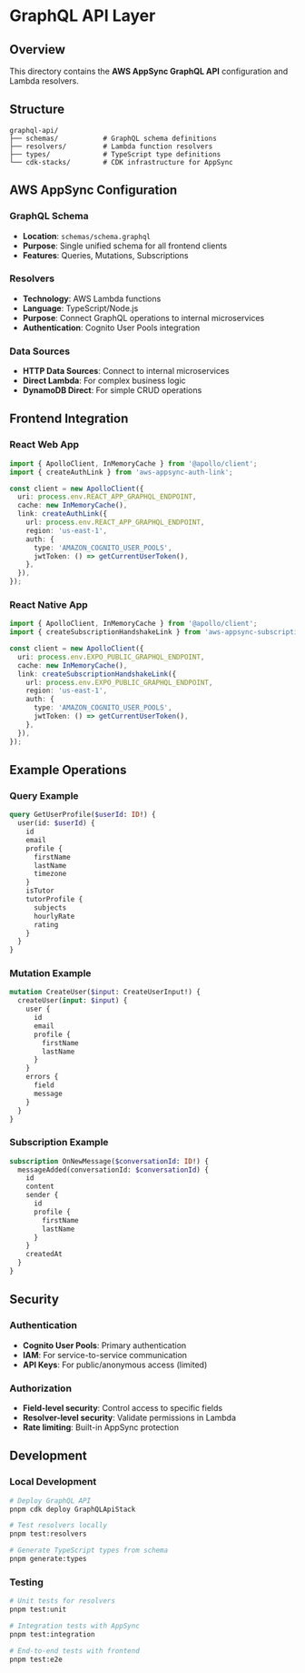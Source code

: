 # GraphQL API Layer

## Overview
This directory contains the **AWS AppSync GraphQL API** configuration and Lambda resolvers.

## Structure
```
graphql-api/
├── schemas/           # GraphQL schema definitions
├── resolvers/         # Lambda function resolvers
├── types/             # TypeScript type definitions
└── cdk-stacks/        # CDK infrastructure for AppSync
```

## AWS AppSync Configuration

### GraphQL Schema
- **Location**: `schemas/schema.graphql`
- **Purpose**: Single unified schema for all frontend clients
- **Features**: Queries, Mutations, Subscriptions

### Resolvers
- **Technology**: AWS Lambda functions
- **Language**: TypeScript/Node.js
- **Purpose**: Connect GraphQL operations to internal microservices
- **Authentication**: Cognito User Pools integration

### Data Sources
- **HTTP Data Sources**: Connect to internal microservices
- **Direct Lambda**: For complex business logic
- **DynamoDB Direct**: For simple CRUD operations

## Frontend Integration

### React Web App
```typescript
import { ApolloClient, InMemoryCache } from '@apollo/client';
import { createAuthLink } from 'aws-appsync-auth-link';

const client = new ApolloClient({
  uri: process.env.REACT_APP_GRAPHQL_ENDPOINT,
  cache: new InMemoryCache(),
  link: createAuthLink({
    url: process.env.REACT_APP_GRAPHQL_ENDPOINT,
    region: 'us-east-1',
    auth: {
      type: 'AMAZON_COGNITO_USER_POOLS',
      jwtToken: () => getCurrentUserToken(),
    },
  }),
});
```

### React Native App
```typescript
import { ApolloClient, InMemoryCache } from '@apollo/client';
import { createSubscriptionHandshakeLink } from 'aws-appsync-subscription-link';

const client = new ApolloClient({
  uri: process.env.EXPO_PUBLIC_GRAPHQL_ENDPOINT,
  cache: new InMemoryCache(),
  link: createSubscriptionHandshakeLink({
    url: process.env.EXPO_PUBLIC_GRAPHQL_ENDPOINT,
    region: 'us-east-1',
    auth: {
      type: 'AMAZON_COGNITO_USER_POOLS',
      jwtToken: () => getCurrentUserToken(),
    },
  }),
});
```

## Example Operations

### Query Example
```graphql
query GetUserProfile($userId: ID!) {
  user(id: $userId) {
    id
    email
    profile {
      firstName
      lastName
      timezone
    }
    isTutor
    tutorProfile {
      subjects
      hourlyRate
      rating
    }
  }
}
```

### Mutation Example
```graphql
mutation CreateUser($input: CreateUserInput!) {
  createUser(input: $input) {
    user {
      id
      email
      profile {
        firstName
        lastName
      }
    }
    errors {
      field
      message
    }
  }
}
```

### Subscription Example
```graphql
subscription OnNewMessage($conversationId: ID!) {
  messageAdded(conversationId: $conversationId) {
    id
    content
    sender {
      id
      profile {
        firstName
        lastName
      }
    }
    createdAt
  }
}
```

## Security

### Authentication
- **Cognito User Pools**: Primary authentication
- **IAM**: For service-to-service communication
- **API Keys**: For public/anonymous access (limited)

### Authorization
- **Field-level security**: Control access to specific fields
- **Resolver-level security**: Validate permissions in Lambda
- **Rate limiting**: Built-in AppSync protection

## Development

### Local Development
```bash
# Deploy GraphQL API
pnpm cdk deploy GraphQLApiStack

# Test resolvers locally
pnpm test:resolvers

# Generate TypeScript types from schema
pnpm generate:types
```

### Testing
```bash
# Unit tests for resolvers
pnpm test:unit

# Integration tests with AppSync
pnpm test:integration

# End-to-end tests with frontend
pnpm test:e2e
``` 